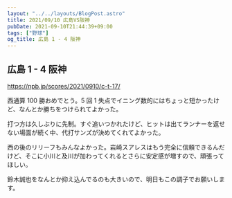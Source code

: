 ```yaml
---
layout: "../../layouts/BlogPost.astro"
title: 2021/09/10 広島VS阪神
pubDate: 2021-09-10T21:44:39+09:00
tags: ["野球"]
og_title: 広島 1 - 4 阪神
---
```


## 広島 1 - 4 阪神

https://npb.jp/scores/2021/0910/c-t-17/

西通算 100 勝おめでとう。5 回 1 失点でイニング数的にはちょっと短かったけど、なんとか勝ちをつけられてよかった。

打つ方は久しぶりに先制。すぐ追いつかれたけど、ヒットは出てランナーを返せない場面が続く中、代打サンズが決めてくれてよかった。

西の後のリリーフもみんなよかった。岩崎スアレスはもう完全に信頼できるんだけど、そこに小川と及川が加わってくれるとさらに安定感が増すので、頑張ってほしい。

鈴木誠也をなんとか抑え込んでるのも大きいので、明日もこの調子でお願いします。
